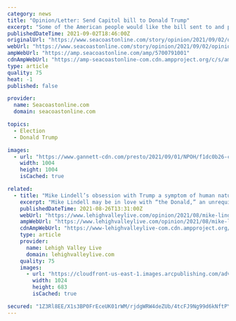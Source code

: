 ```yaml
---
category: news
title: "Opinion/Letter: Send Capitol bill to Donald Trump"
excerpt: "Some of the American people would like the bill sent to and paid by: Donald J. Trump;1100 South Ocean Boulevard; Palm Beach, Florida 33480"
publishedDateTime: 2021-09-02T18:46:00Z
originalUrl: "https://www.seacoastonline.com/story/opinion/2021/09/02/opinion-letter-send-capitol-bill-donald-trump/5700791001/"
webUrl: "https://www.seacoastonline.com/story/opinion/2021/09/02/opinion-letter-send-capitol-bill-donald-trump/5700791001/"
ampWebUrl: "https://amp.seacoastonline.com/amp/5700791001"
cdnAmpWebUrl: "https://amp-seacoastonline-com.cdn.ampproject.org/c/s/amp.seacoastonline.com/amp/5700791001"
type: article
quality: 75
heat: -1
published: false

provider:
  name: Seacoastonline.com
  domain: seacoastonline.com

topics:
  - Election
  - Donald Trump

images:
  - url: "https://www.gannett-cdn.com/presto/2021/09/01/NPOH/f1dc0b26-c94e-46f1-bcb8-c8b9f752319c-Anya-Cunningham-Scholarship-Winner.jpg?crop=1004,1004,x122,y0"
    width: 1004
    height: 1004
    isCached: true

related:
  - title: "Mike Lindell’s obsession with Trump a symptom of human nature | Letter"
    excerpt: "Mike Lindell may be in love with “the Donald,” an unrequited love that will never become realized, writer says."
    publishedDateTime: 2021-08-26T13:31:00Z
    webUrl: "https://www.lehighvalleylive.com/opinion/2021/08/mike-lindells-obsession-with-trump-a-symptom-of-human-nature-letter.html"
    ampWebUrl: "https://www.lehighvalleylive.com/opinion/2021/08/mike-lindells-obsession-with-trump-a-symptom-of-human-nature-letter.html?outputType=amp"
    cdnAmpWebUrl: "https://www-lehighvalleylive-com.cdn.ampproject.org/c/s/www.lehighvalleylive.com/opinion/2021/08/mike-lindells-obsession-with-trump-a-symptom-of-human-nature-letter.html?outputType=amp"
    type: article
    provider:
      name: Lehigh Valley Live
      domain: lehighvalleylive.com
    quality: 75
    images:
      - url: "https://cloudfront-us-east-1.images.arcpublishing.com/advancelocal/3PTKE2NFOFAC7HM5YIQA26RQB4.jpg"
        width: 1024
        height: 683
        isCached: true

secured: "1Z3Rl8EE/X1s3BP0FrEceUK01rWM/rjdgWRW4deZUb/4tcFJ9Ng99d6kNftPY0yQFZnYtHGXcbpxW5TguXMgoQWDle6ZKhDxX/cxH3AvKlQ37nL1qnU9kRWA/+s9iQI3bW8BRxUU00Y+fMn4CLSf5MtuTnJnG4y57TshbChKhzTiK8BmDW1eaqk54HyJOsdcnh/CQXaPjYLLzi9qExSHzhu9TYP/BXkfswkrCxXQBItgt2ybLBoEDspHSiXdm3MfcUHKWnEDqvni9S8ww3smkASvVBumbM016do0Mo2rvOM/2i9GcYGT0ChWjRiilyifNEtVlaYqxTt0KM1OJUqUccKO9kmKq4RZ2uRFhpzG9xM=;Kjc3bwEaBIkhp8hAwDQuiA=="
---
```



